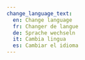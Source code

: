 ```yaml
---
change_language_text:
  en: Change language
  fr: Changer de langue
  de: Sprache wechseln
  it: Cambia lingua
  es: Cambiar el idioma
---
```


